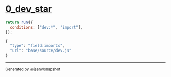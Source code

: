 # [0_dev_star](../../conditions_star.test.mjs#L14)

```js
return run({
  conditions: ["dev:*", "import"],
});
```

```js
{
  "type": "field:imports",
  "url": "base/source/dev.js"
}
```

---

<sub>
  Generated by <a href="https://github.com/jsenv/core/tree/main/packages/independent/snapshot">@jsenv/snapshot</a>
</sub>
